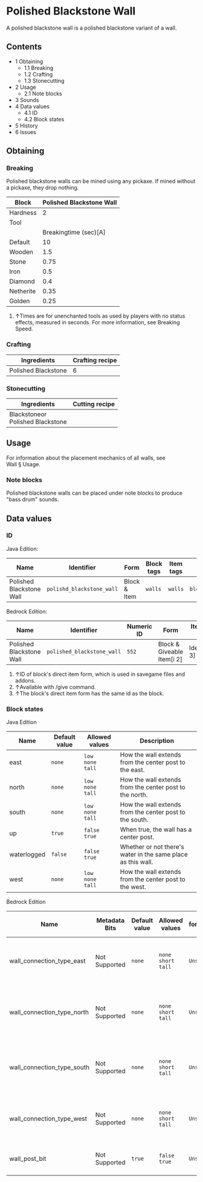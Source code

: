 # Polished Blackstone Wall
A polished blackstone wall is a polished blackstone variant of a wall.

## Contents
- 1 Obtaining
	- 1.1 Breaking
	- 1.2 Crafting
	- 1.3 Stonecutting
- 2 Usage
	- 2.1 Note blocks
- 3 Sounds
- 4 Data values
	- 4.1 ID
	- 4.2 Block states
- 5 History
- 6 Issues

## Obtaining
### Breaking
Polished blackstone walls can be mined using any pickaxe. If mined without a pickaxe, they drop nothing.

| Block     | Polished Blackstone Wall |
|-----------|--------------------------|
| Hardness  | 2                        |
| Tool      |                          |
|           | Breakingtime (sec)[A]    |
| Default   | 10                       |
| Wooden    | 1.5                      |
| Stone     | 0.75                     |
| Iron      | 0.5                      |
| Diamond   | 0.4                      |
| Netherite | 0.35                     |
| Golden    | 0.25                     |

1. ↑Times are for unenchanted tools as used by players with no status effects, measured in seconds. For more information, see Breaking Speed.

### Crafting
| Ingredients         | Crafting recipe |
|---------------------|-----------------|
| Polished Blackstone | 6               |

### Stonecutting
| Ingredients                          | Cutting recipe |
|--------------------------------------|----------------|
| Blackstoneor<br/>Polished Blackstone |                |

## Usage
For information about the placement mechanics of all walls, see Wall § Usage.

### Note blocks
Polished blackstone walls can be placed under note blocks to produce "bass drum" sounds.

## Data values
### ID
Java Edition:

| Name                     | Identifier                | Form         | Block tags | Item tags | Translation key                           |
|--------------------------|---------------------------|--------------|------------|-----------|-------------------------------------------|
| Polished Blackstone Wall | `polishd_blackstone_wall` | Block & Item | `walls`    | `walls`   | `block.minecraft.polishd_blackstone_wall` |

Bedrock Edition:

| Name                     | Identifier                 | Numeric ID | Form                       | Item ID[i 1]   | Translation key                      |
|--------------------------|----------------------------|------------|----------------------------|----------------|--------------------------------------|
| Polished Blackstone Wall | `polished_blackstone_wall` | `552`      | Block & Giveable Item[i 2] | Identical[i 3] | `tile.polished_blackstone_wall.name` |

1. ↑ID of block's direct item form, which is used in savegame files and addons.
2. ↑Available with /give command.
3. ↑The block's direct item form has the same id as the block.

### Block states
Java Edition

| Name        | Default value | Allowed values              | Description                                                  |
|-------------|---------------|-----------------------------|--------------------------------------------------------------|
| east        | `none`        | `low`<br/>`none`<br/>`tall` | How the wall extends from the center post to the east.       |
| north       | `none`        | `low`<br/>`none`<br/>`tall` | How the wall extends from the center post to the north.      |
| south       | `none`        | `low`<br/>`none`<br/>`tall` | How the wall extends from the center post to the south.      |
| up          | `true`        | `false`<br/>`true`          | When true, the wall has a center post.                       |
| waterlogged | `false`       | `false`<br/>`true`          | Whether or not there's water in the same place as this wall. |
| west        | `none`        | `low`<br/>`none`<br/>`tall` | How the wall extends from the center post to the west.       |

Bedrock Edition

| Name                       | Metadata Bits | Default value | Allowed values                | Values forMetadata Bits | Description                                             |
|----------------------------|---------------|---------------|-------------------------------|-------------------------|---------------------------------------------------------|
| wall_connection_type_east  | Not Supported | `none`        | `none`<br/>`short`<br/>`tall` | `Unsupported`           | How the wall extends from the center post to the east.  |
| wall_connection_type_north | Not Supported | `none`        | `none`<br/>`short`<br/>`tall` | `Unsupported`           | How the wall extends from the center post to the north. |
| wall_connection_type_south | Not Supported | `none`        | `none`<br/>`short`<br/>`tall` | `Unsupported`           | How the wall extends from the center post to the south. |
| wall_connection_type_west  | Not Supported | `none`        | `none`<br/>`short`<br/>`tall` | `Unsupported`           | How the wall extends from the center post to the west.  |
| wall_post_bit              | Not Supported | `true`        | `false`<br/>`true`            | `Unsupported`           | Whether or not the wall has a center post.              |




